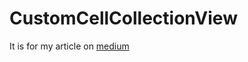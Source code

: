 # CustomCellCollectionView

It is for my article on [medium](https://medium.com/@StuAndSwift/swift-5-uicollectionview-with-multiple-cell-types-33a2d28228c0)
